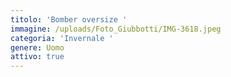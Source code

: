 ```yaml
---
titolo: 'Bomber oversize '
immagine: /uploads/Foto_Giubbotti/IMG-3618.jpeg
categoria: 'Invernale '
genere: Uomo
attivo: true
---
```


